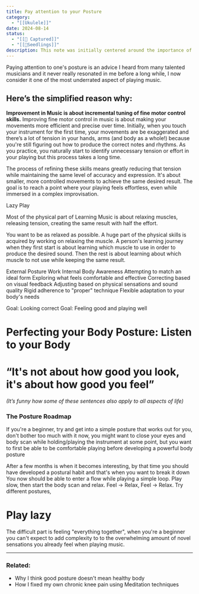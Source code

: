 ```yaml
---
title: Pay attention to your Posture
category:
  - "[[Ukulele]]"
date: 2024-08-14
status:
  - "[[📝 Captured]]"
  - "[[🌱Seedlings]]"
description: This note was initially centered around the importance of posture but it seems to connect to the importance of relaxing the body/mind. There’s an overarching theme to be found here.
---
```

Paying attention to one's posture is an advice I heard from many talented musicians and it never really resonated in me before a long while, I now consider it one of the most underrated aspect of playing music.


## Here’s the simplified reason why:

**Improvement in Music is about incremental tuning of fine motor control skills.** 
Improving fine motor control in music is about making your movements more efficient and precise over time. Initially, when you touch your instrument for the first time, your movements are be exaggerated and there’s a lot of tension in your hands, arms (and body as a whole!) because you're still figuring out how to produce the correct notes and rhythms. As you practice, you naturally start to identify unnecessary tension or effort in your playing but this process takes a long time. 

The process of refining these skills means greatly reducing that tension while maintaining the same level of accuracy and expression. It's about smaller, more controlled movements to achieve the same desired result. The goal is to reach a point where your playing feels effortless, even while immersed in a complex improvisation.

Lazy Play


Most of the physical part of Learning Music is about relaxing muscles, releasing tension, creating the same result with half the effort. 

You want to be as relaxed as possible. A huge part of the physical skills is acquired by working on relaxing the muscle.
A person's learning journey when they first start is about learning which muscle to use in order to produce the desired sound. Then the rest is about learning about which muscle to not use while keeping the same result. 

 
External Posture Work Internal Body Awareness
Attempting to match an ideal form
Exploring what feels comfortable and effective
Correcting based on visual feedback
Adjusting based on physical sensations and sound quality
Rigid adherence to "proper" technique
Flexible adaptation to your body's needs

Goal: Looking correct
Goal: Feeling good and playing well


# Perfecting your Body Posture: Listen to your Body

# “It's not about how good you look, it's about how good you feel”
*(It’s funny how some of these sentences also apply to all aspects of life)*


### The Posture Roadmap
If you're a beginner, try and get into a simple posture that works out for you, don't bother too much with it now, you might want to close your eyes and body scan while holding/playing the instrument at some point, but you want to first be able to be comfortable playing before developing a powerful body posture

After a few months is when it becomes interesting, by that time you should have developed a postural habit and that's when you want to break it down
You now should be able to enter a flow while playing a simple loop. Play slow, then start the body scan and relax. Feel -> Relax, Feel -> Relax.  Try different postures, 

# Play lazy

The difficult part is feeling "everything together", when you're a beginner you can't expect to add complexity to to the overwhelming amount of novel sensations you already feel when playing music.   


---
### Related:

- Why I think good posture doesn't mean healthy body
- How I fixed my own chronic knee pain using Meditation techniques